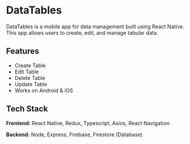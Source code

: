 
# DataTables
DataTables is a mobile app for data management built using React Native. This app allows users to create, edit, and manage tabular data.
## Features

- Create Table
- Edit Table
- Delete Table
- Update Table
- Works on Android & iOS


## Tech Stack

**Frontend:** React Native, Redux, Typescript, Axios, React Navigation

**Backend:** Node, Express, Firebase, Firestore (Database)
